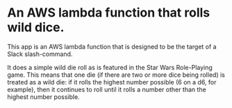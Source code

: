 # An AWS lambda function that rolls wild dice.

This app is an AWS lambda function that is designed to be the target of
a Slack slash-command.

It does a simple wild die roll as is featured in the Star Wars Role-Playing
game. This means that one die (if there are two or more dice being rolled)
is treated as a wild die: if it rolls the highest number possible (6 on a
d6, for example), then it continues to roll until it rolls a number other
than the highest number possible.
